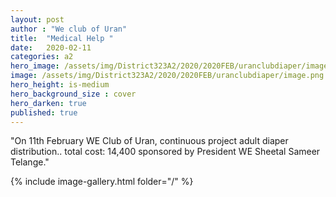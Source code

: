 ```yaml
---
layout: post
author : "We club of Uran"
title:  "Medical Help "
date:   2020-02-11
categories: a2
hero_image: /assets/img/District323A2/2020/2020FEB/uranclubdiaper/image.png
image: /assets/img/District323A2/2020/2020FEB/uranclubdiaper/image.png
hero_height: is-medium
hero_background_size : cover
hero_darken: true
published: true
---
```


"On 11th February WE Club of Uran, continuous project adult diaper distribution.. total cost: 14,400 sponsored by President WE  Sheetal Sameer  Telange."

{% include image-gallery.html folder="/" %}